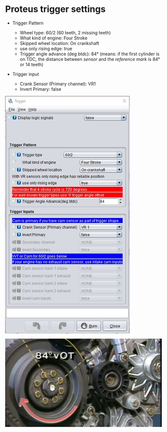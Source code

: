 # Proteus trigger settings #

- Trigger Pattern
  - Wheel type: 60/2 (60 teeth, 2 missing teeth)
  - What kind of engine: Four Stroke
  - Skipped wheel location: On crankshaft
  - use only rising edge: true
  - Trigger angle advance (deg btdc): 84° (means: if the first cylinder is on TDC, the distance between *sensor* and the *reference mark* is 84° or 14 teeth)

- Trigger input
  - Crank Sensor (Primary channel): VR1
  - Invert Primary: false

![alt text][trigger_!]

![alt text][trigger_2]

[trigger_!]: ./pictures/trigger_settings.jpg "Trigger settings"
[trigger_2]: ./pictures/motronic_trigger_angle.jpg "Motronic 1.1 - 1.3 trigger angle BTDC"

